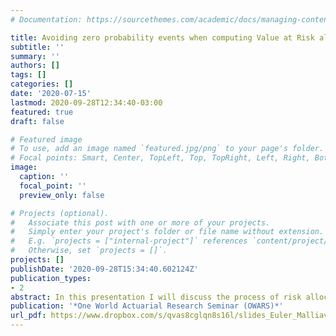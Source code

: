 ```yaml
---
# Documentation: https://sourcethemes.com/academic/docs/managing-content/

title: Avoiding zero probability events when computing Value at Risk allocations
subtitle: ''
summary: ''
authors: []
tags: []
categories: []
date: '2020-07-15'
lastmod: 2020-09-28T12:34:40-03:00
featured: true
draft: false

# Featured image
# To use, add an image named `featured.jpg/png` to your page's folder.
# Focal points: Smart, Center, TopLeft, Top, TopRight, Left, Right, BottomLeft, Bottom, BottomRight.
image:
  caption: ''
  focal_point: ''
  preview_only: false

# Projects (optional).
#   Associate this post with one or more of your projects.
#   Simply enter your project's folder or file name without extension.
#   E.g. `projects = ["internal-project"]` references `content/project/deep-learning/index.md`.
#   Otherwise, set `projects = []`.
projects: []
publishDate: '2020-09-28T15:34:40.602124Z'
publication_types:
- 2
abstract: In this presentation I will discuss the process of risk allocation for a generic multivariate model when the risk measure is chosen as the Value-at-Risk (VaR). I will show how to recast the traditional Euler contributions from an expectation conditional to an event of zero probability to a ratio of conditional expectations, where both the numerator and the denominator's conditioning events have positive probability. For several different models we show empirically that the estimator using this novel representation has no perceivable bias and variance smaller than a standard estimator used in practice.
publication: '*One World Actuarial Research Seminar (OWARS)*'
url_pdf: https://www.dropbox.com/s/qvas8cglqn8s16l/slides_Euler_Malliavin.pdf?dl=0
---
```

